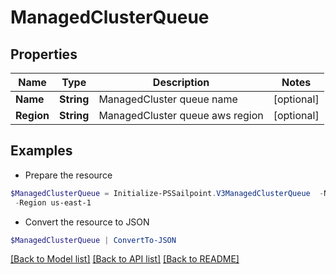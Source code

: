 # ManagedClusterQueue
## Properties

Name | Type | Description | Notes
------------ | ------------- | ------------- | -------------
**Name** | **String** | ManagedCluster queue name | [optional] 
**Region** | **String** | ManagedCluster queue aws region | [optional] 

## Examples

- Prepare the resource
```powershell
$ManagedClusterQueue = Initialize-PSSailpoint.V3ManagedClusterQueue  -Name megapod-useast1-denali-lwt-cluster-1533 `
 -Region us-east-1
```

- Convert the resource to JSON
```powershell
$ManagedClusterQueue | ConvertTo-JSON
```

[[Back to Model list]](../README.md#documentation-for-models) [[Back to API list]](../README.md#documentation-for-api-endpoints) [[Back to README]](../README.md)


